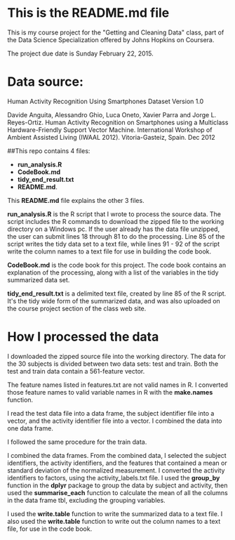 # This is the README.md file

This is my course project for the "Getting and Cleaning Data" class, part of the Data Science Specialization offered by Johns Hopkins
on Coursera.  

The project due date is Sunday February 22, 2015.

# Data source:
Human Activity Recognition Using Smartphones Dataset
Version 1.0

Davide Anguita, Alessandro Ghio, Luca Oneto, Xavier Parra and Jorge L. Reyes-Ortiz. Human Activity Recognition on Smartphones using a Multiclass Hardware-Friendly Support Vector Machine. International Workshop of Ambient Assisted Living (IWAAL 2012). Vitoria-Gasteiz, Spain. Dec 2012

##This repo contains 4 files:
 * __run_analysis.R__
 * __CodeBook.md__
 * __tidy_end_result.txt__
 * __README.md__.

This **README.md** file explains the other 3 files.  

**run_analysis.R** is the R script that I wrote to process the source data.  The script includes the R commands to download the zipped file to the working directory on a Windows pc.  If the user already has
the data file unzipped, the user can submit lines 18 through 81 to do the processing.  Line 85 of the script writes the tidy data set to a text file, while lines 91 - 92 of the script write the column names 
to a text file for use in building the code book.

**CodeBook.md** is the code book for this project.  The code book contains an explanation of the processing, along with a list of the variables in the tidy summarized data set.

**tidy_end_result.txt** is a delimited text file, created by line 85 of the R script.  It's the tidy wide form of the summarized data, and was also uploaded on the course project section of the class web site.  

# How I processed the data

I downloaded the zipped source file into the working directory.  The data for the 30 subjects is divided between two data sets:  test and train.  Both the test and train data contain a 561-feature vector.  

The feature names listed in features.txt are not valid names in R.  I converted those feature names to valid variable names in R with the **make.names** function. 

I read the test data file into a data frame, the subject identifier file into a vector, and the activity identifier file into a vector.  I combined the data into one data frame.  

I followed the same procedure for the train data.  

I combined the data frames.  From the combined data, I selected the subject identifiers, the activity identifiers, and the features that contained a mean or standard deviation of the normalized measurement.
I converted the activity identifiers to factors, using the activity_labels.txt file.  I used the **group_by** function in the **dplyr** package to group the data by subject and activity, then used the
**summarise_each** function to calculate the mean of all the columns in the data frame tbl, excluding the grouping variables.  

I used the **write.table** function to write the summarized data to a text file.  I also used the **write.table** function to write out the column names to a text file, for use in the code book.    